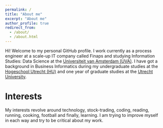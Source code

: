 ```yaml
---
permalink: /
title: "About me"
excerpt: "About me"
author_profile: true
redirect_from: 
  - /about/
  - /about.html
---
```

Hi! Welcome to my personal GitHub profile. I work currently as a process engineer at a scale-up IT company called Finaps and studying Information Studies: Data Science at the [Universiteit van Amsterdam (UVA)](https://www.uva.nl/en/programmes/masters/information-studies-data-science/data-science.html). I have got a background in Business Informatics during my undergraduate studies at the [Hogeschool Utrecht (HU)](https://www.hu.nl/voltijd-opleidingen/hbo-ict) and one year of graduate studies at the [Utrecht University](https://www.uu.nl/masters/en/business-informatics). 

Interests
======
My interests revolve around technology, stock-trading, coding, reading, running, cooking, football and finally, learning. I am trying to improve myself in each way and try to be critical about my work.
